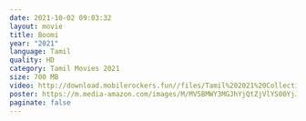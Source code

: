 ```yaml
---
date: 2021-10-02 09:03:32
layout: movie
title: Boomi
year: "2021"
language: Tamil
quality: HD
category: Tamil Movies 2021
size: 700 MB
video: http://download.mobilerockers.fun//files/Tamil%202021%20Collection/Boomi%20(2021)/Boomi%20(2021)%20Full%20Movies/Boomi%20(2021)%20HDRip/Boomi%20(2021)%20HDRip%20Single%20Part.mp4
poster: https://m.media-amazon.com/images/M/MV5BMWY3MGJhYjQtZjVlYS00YjJhLWIzOWYtNTU5NDM0YjQyZmFiXkEyXkFqcGdeQXVyOTk3NTc2MzE@._V1_.jpg
paginate: false
---
```

